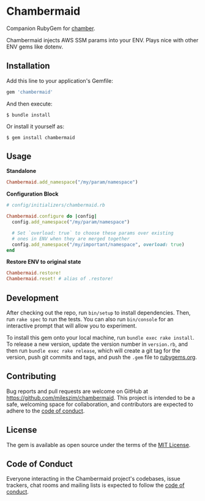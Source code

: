 # Chambermaid

Companion RubyGem for [chamber](https://github.com/segmentio/chamber).

Chambermaid injects AWS SSM params into your ENV. Plays nice with other ENV gems like dotenv.

## Installation

Add this line to your application's Gemfile:

```ruby
gem 'chambermaid'
```

And then execute:

    $ bundle install

Or install it yourself as:

    $ gem install chambermaid

## Usage

**Standalone**

```ruby
Chambermaid.add_namespace("/my/param/namespace")
```

**Configuration Block**

```ruby
# config/initializers/chambermaid.rb

Chambermaid.configure do |config|
  config.add_namespace("/my/param/namespace")

  # Set `overload: true` to choose these params over existing
  # ones in ENV when they are merged together
  config.add_namespace("/my/important/namespace", overload: true)
end
```

**Restore ENV to original state**
```ruby
Chambermaid.restore!
Chambermaid.reset! # alias of .restore!
```

## Development

After checking out the repo, run `bin/setup` to install dependencies. Then, run `rake spec` to run the tests. You can also run `bin/console` for an interactive prompt that will allow you to experiment.

To install this gem onto your local machine, run `bundle exec rake install`. To release a new version, update the version number in `version.rb`, and then run `bundle exec rake release`, which will create a git tag for the version, push git commits and tags, and push the `.gem` file to [rubygems.org](https://rubygems.org).

## Contributing

Bug reports and pull requests are welcome on GitHub at https://github.com/mileszim/chambermaid. This project is intended to be a safe, welcoming space for collaboration, and contributors are expected to adhere to the [code of conduct](https://github.com/mileszim/chambermaid/blob/master/CODE_OF_CONDUCT.md).


## License

The gem is available as open source under the terms of the [MIT License](https://opensource.org/licenses/MIT).

## Code of Conduct

Everyone interacting in the Chambermaid project's codebases, issue trackers, chat rooms and mailing lists is expected to follow the [code of conduct](https://github.com/mileszim/chambermaid/blob/master/CODE_OF_CONDUCT.md).
